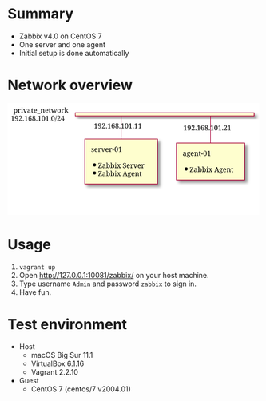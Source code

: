# Summary

- Zabbix v4.0 on CentOS 7
- One server and one agent
- Initial setup is done automatically

# Network overview

![Network diagram](./zabbix4.svg)

# Usage

1. `vagrant up`
2. Open http://127.0.0.1:10081/zabbix/ on your host machine.
3. Type username `Admin` and password `zabbix` to sign in.
3. Have fun.

# Test environment

- Host
  - macOS Big Sur 11.1
  - VirtualBox 6.1.16
  - Vagrant 2.2.10
- Guest
  - CentOS 7 (centos/7 v2004.01)